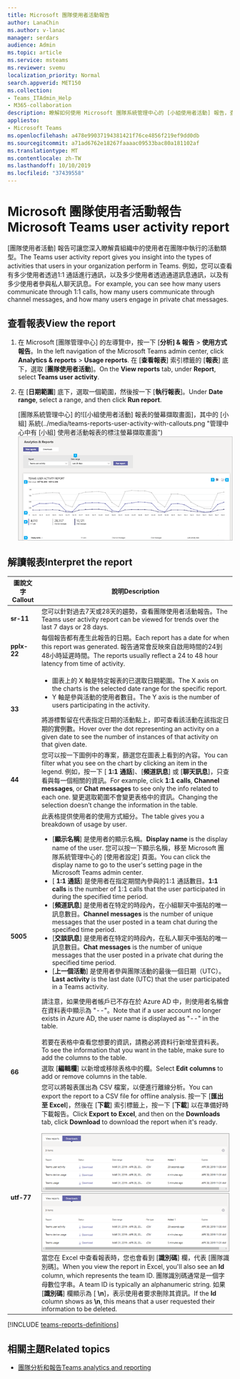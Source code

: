 ```yaml
---
title: Microsoft 團隊使用者活動報告
author: LanaChin
ms.author: v-lanac
manager: serdars
audience: Admin
ms.topic: article
ms.service: msteams
ms.reviewer: svemu
localization_priority: Normal
search.appverid: MET150
ms.collection:
- Teams_ITAdmin_Help
- M365-collaboration
description: 瞭解如何使用 Microsoft 團隊系統管理中心的 [小組使用者活動] 報告，查看貴組織中的使用者使用團隊的方式。
appliesto:
- Microsoft Teams
ms.openlocfilehash: a478e99037194381421f76ce4856f219ef9dd0db
ms.sourcegitcommit: a71ad6762e18267faaaac09533bac80a181102af
ms.translationtype: MT
ms.contentlocale: zh-TW
ms.lasthandoff: 10/10/2019
ms.locfileid: "37439558"
---
```

# <a name="microsoft-teams-user-activity-report"></a><span data-ttu-id="922a8-103">Microsoft 團隊使用者活動報告</span><span class="sxs-lookup"><span data-stu-id="922a8-103">Microsoft Teams user activity report</span></span>

<span data-ttu-id="922a8-104">[團隊使用者活動] 報告可讓您深入瞭解貴組織中的使用者在團隊中執行的活動類型。</span><span class="sxs-lookup"><span data-stu-id="922a8-104">The Teams user activity report gives you insight into the types of activities that users in your organization perform in Teams.</span></span> <span data-ttu-id="922a8-105">例如，您可以查看有多少使用者透過1:1 通話進行通訊，以及多少使用者透過通道訊息通訊，以及有多少使用者參與私人聊天訊息。</span><span class="sxs-lookup"><span data-stu-id="922a8-105">For example, you can see how many users communicate through 1:1 calls, how many users communicate through channel messages, and how many users engage in private chat messages.</span></span>

## <a name="view-the-report"></a><span data-ttu-id="922a8-106">查看報表</span><span class="sxs-lookup"><span data-stu-id="922a8-106">View the report</span></span>

1. <span data-ttu-id="922a8-107">在 Microsoft [團隊管理中心] 的左導覽中，按一下 [**分析] & 報告** > **使用方式報告**。</span><span class="sxs-lookup"><span data-stu-id="922a8-107">In the left navigation of the Microsoft Teams admin center, click **Analytics & reports** > **Usage reports**.</span></span> <span data-ttu-id="922a8-108">在 [**查看報表**] 索引標籤的 [**報表**] 底下，選取 [**團隊使用者活動**]。</span><span class="sxs-lookup"><span data-stu-id="922a8-108">On the **View reports** tab, under **Report**, select **Teams user activity**.</span></span>
2. <span data-ttu-id="922a8-109">在 [**日期範圍**] 底下，選取一個範圍，然後按一下 [**執行報表**]。</span><span class="sxs-lookup"><span data-stu-id="922a8-109">Under **Date range**, select a range, and then click **Run report**.</span></span>

    <span data-ttu-id="922a8-110">[團隊系統管理中心] 的![[小組使用者活動] 報表的螢幕擷取畫面]，其中的 [小組] 系統(../media/teams-reports-user-activity-with-callouts.png "管理中心中有 [小組] 使用者活動報表的標注螢幕擷取畫面")</span><span class="sxs-lookup"><span data-stu-id="922a8-110">![Screenshot of the Teams user activity report in the Teams admin center with callouts](../media/teams-reports-user-activity-with-callouts.png "Screenshot of the Teams user activity report in the Teams admin center with callouts")</span></span>

## <a name="interpret-the-report"></a><span data-ttu-id="922a8-111">解讀報表</span><span class="sxs-lookup"><span data-stu-id="922a8-111">Interpret the report</span></span>

|<span data-ttu-id="922a8-112">圖說文字</span><span class="sxs-lookup"><span data-stu-id="922a8-112">Callout</span></span> |<span data-ttu-id="922a8-113">說明</span><span class="sxs-lookup"><span data-stu-id="922a8-113">Description</span></span>  |
|--------|-------------|
|<span data-ttu-id="922a8-114">**sr-1**</span><span class="sxs-lookup"><span data-stu-id="922a8-114">**1**</span></span>   |<span data-ttu-id="922a8-115">您可以針對過去7天或28天的趨勢，查看團隊使用者活動報告。</span><span class="sxs-lookup"><span data-stu-id="922a8-115">The Teams user activity report can be viewed for trends over the last 7 days or 28 days.</span></span> |
|<span data-ttu-id="922a8-116">**pplx-2**</span><span class="sxs-lookup"><span data-stu-id="922a8-116">**2**</span></span>   |<span data-ttu-id="922a8-117">每個報告都有產生此報告的日期。</span><span class="sxs-lookup"><span data-stu-id="922a8-117">Each report has a date for when this report was generated.</span></span> <span data-ttu-id="922a8-118">報告通常會反映來自啟用時間的24到48小時延遲時間。</span><span class="sxs-lookup"><span data-stu-id="922a8-118">The reports usually reflect a 24 to 48 hour latency from time of activity.</span></span> |
|<span data-ttu-id="922a8-119">**3**</span><span class="sxs-lookup"><span data-stu-id="922a8-119">**3**</span></span>   |<ul><li><span data-ttu-id="922a8-120">圖表上的 X 軸是特定報表的已選取日期範圍。</span><span class="sxs-lookup"><span data-stu-id="922a8-120">The X axis on the charts is the selected date range for the specific report.</span></span> </li><li><span data-ttu-id="922a8-121">Y 軸是參與活動的使用者數目。</span><span class="sxs-lookup"><span data-stu-id="922a8-121">The Y axis is the number of users participating in the activity.</span></span></li></ul><span data-ttu-id="922a8-122">將游標暫留在代表指定日期的活動點上，即可查看該活動在該指定日期的實例數。</span><span class="sxs-lookup"><span data-stu-id="922a8-122">Hover over the dot representing an activity on a given date to see the number of instances of that activity on that given date.</span></span> |
|<span data-ttu-id="922a8-123">**4**</span><span class="sxs-lookup"><span data-stu-id="922a8-123">**4**</span></span>   |<span data-ttu-id="922a8-124">您可以按一下圖例中的專案，篩選您在圖表上看到的內容。</span><span class="sxs-lookup"><span data-stu-id="922a8-124">You can filter what you see on the chart by clicking an item in the legend.</span></span> <span data-ttu-id="922a8-125">例如，按一下 [ **1:1 通話**]、[**頻道訊息**] 或 [**聊天訊息**]，只查看與每一個相關的資訊。</span><span class="sxs-lookup"><span data-stu-id="922a8-125">For example, click **1:1 calls**, **Channel messages**, or **Chat messages** to see only the info related to each one.</span></span> <span data-ttu-id="922a8-126">變更選取範圍不會變更表格中的資訊。</span><span class="sxs-lookup"><span data-stu-id="922a8-126">Changing the selection doesn’t change the information in the table.</span></span> |
|<span data-ttu-id="922a8-127">**500**</span><span class="sxs-lookup"><span data-stu-id="922a8-127">**5**</span></span>   |<span data-ttu-id="922a8-128">此表格提供使用者的使用方式細分。</span><span class="sxs-lookup"><span data-stu-id="922a8-128">The table gives you a breakdown of usage by user.</span></span>   <ul><li><span data-ttu-id="922a8-129">[**顯示名稱**] 是使用者的顯示名稱。</span><span class="sxs-lookup"><span data-stu-id="922a8-129">**Display name** is the display name of the user.</span></span> <span data-ttu-id="922a8-130">您可以按一下顯示名稱，移至 Microsoft 團隊系統管理中心的 [使用者設定] 頁面。</span><span class="sxs-lookup"><span data-stu-id="922a8-130">You can click the display name to go to the user's setting page in the Microsoft Teams admin center.</span></span></li><li><span data-ttu-id="922a8-131">[ **1:1 通話**] 是使用者在指定期間內參與的1:1 通話數目。</span><span class="sxs-lookup"><span data-stu-id="922a8-131">**1:1 calls** is the number of 1:1 calls that the user participated in during the specified time period.</span></span></li><li><span data-ttu-id="922a8-132">[**頻道訊息**] 是使用者在特定的時段內，在小組聊天中張貼的唯一訊息數目。</span><span class="sxs-lookup"><span data-stu-id="922a8-132">**Channel messages** is the number of unique messages that the user posted in a team chat during the specified time period.</span></span></li> <li><span data-ttu-id="922a8-133">[**交談訊息**] 是使用者在特定的時段內，在私人聊天中張貼的唯一訊息數目。</span><span class="sxs-lookup"><span data-stu-id="922a8-133">**Chat messages** is the number of unique messages that the user posted in a private chat during the specified time period.</span></span></li>  <li><span data-ttu-id="922a8-134">[**上一個活動**] 是使用者參與團隊活動的最後一個日期（UTC）。</span><span class="sxs-lookup"><span data-stu-id="922a8-134">**Last activity** is the last date (UTC) that the user participated in a Teams activity.</span></span></li> </ul><span data-ttu-id="922a8-135">請注意，如果使用者帳戶已不存在於 Azure AD 中，則使用者名稱會在資料表中顯示為 "--"。</span><span class="sxs-lookup"><span data-stu-id="922a8-135">Note that if a user account no longer exists in Azure AD, the user name is displayed as "--" in the table.</span></span> <br><br><span data-ttu-id="922a8-136">若要在表格中查看您想要的資訊，請務必將資料行新增至資料表。</span><span class="sxs-lookup"><span data-stu-id="922a8-136">To see the information that you want in the table, make sure to add the columns to the table.</span></span>
|<span data-ttu-id="922a8-137">**6**</span><span class="sxs-lookup"><span data-stu-id="922a8-137">**6**</span></span>   |<span data-ttu-id="922a8-138">選取 [**編輯欄**] 以新增或移除表格中的欄。</span><span class="sxs-lookup"><span data-stu-id="922a8-138">Select **Edit columns** to add or remove columns in the table.</span></span> |
|<span data-ttu-id="922a8-139">**utf-7**</span><span class="sxs-lookup"><span data-stu-id="922a8-139">**7**</span></span>   |<span data-ttu-id="922a8-140">您可以將報表匯出為 CSV 檔案，以便進行離線分析。</span><span class="sxs-lookup"><span data-stu-id="922a8-140">You can export the report to a CSV file for offline analysis.</span></span> <span data-ttu-id="922a8-141">按一下 [**匯出至 Excel**]，然後在 [**下載**] 索引標籤上，按一下 [**下載**] 以在準備好時下載報告。</span><span class="sxs-lookup"><span data-stu-id="922a8-141">Click **Export to Excel**, and then on the **Downloads** tab, click **Download** to download the report when it's ready.</span></span><br><br><span data-ttu-id="922a8-142">![[下載] 索引標籤的螢幕擷取畫面，顯示已匯出的報告供下載](../media/teams-reports-export-to-csv.png)</span><span class="sxs-lookup"><span data-stu-id="922a8-142">![Screenshot of the Downloads tab showing exported reports to download](../media/teams-reports-export-to-csv.png)</span></span> <br><span data-ttu-id="922a8-143">當您在 Excel 中查看報表時，您也會看到 [**識別碼**] 欄，代表 [團隊識別碼]。</span><span class="sxs-lookup"><span data-stu-id="922a8-143">When you view the report in Excel, you'll also see an **Id** column, which represents the team ID.</span></span> <span data-ttu-id="922a8-144">團隊識別碼通常是一個字母數位字串。</span><span class="sxs-lookup"><span data-stu-id="922a8-144">A team ID is typically an alphanumeric string.</span></span> <span data-ttu-id="922a8-145">如果 [**識別碼**] 欄顯示為 [ **\n**]，表示使用者要求刪除其資訊。</span><span class="sxs-lookup"><span data-stu-id="922a8-145">If the **Id** column shows as **\n**, this means that a user requested their information to be deleted.</span></span> ||

[!INCLUDE [teams-reports-definitions](../includes/teams-reports-definitions.md)]

## <a name="related-topics"></a><span data-ttu-id="922a8-146">相關主題</span><span class="sxs-lookup"><span data-stu-id="922a8-146">Related topics</span></span>

- [<span data-ttu-id="922a8-147">團隊分析和報告</span><span class="sxs-lookup"><span data-stu-id="922a8-147">Teams analytics and reporting</span></span>](teams-reporting-reference.md)